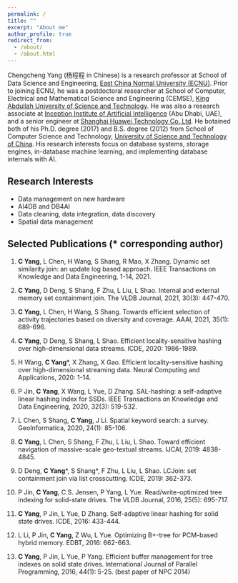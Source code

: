 ```yaml
---
permalink: /
title: ""
excerpt: "About me"
author_profile: true
redirect_from: 
  - /about/
  - /about.html
---
```


Chengcheng Yang (杨程程 in Chinese) is a research professor at School of Data Science and Engineering, [East China Normal University (ECNU)](https://english.ecnu.edu.cn/). Prior to joining ECNU, he was a postdoctoral researcher at School of Computer, Electrical and Mathematical Science and Engineering (CEMSE), [King Abdullah University of Science and Technology](https://www.kaust.edu.sa/en). He was also a research associate at [Inception Institute of Artificial Intelligence](https://www.inceptioniai.org/en) (Abu Dhabi, UAE), and a senior engineer at [Shanghai Huawei Technology Co. Ltd](https://www.huawei.com/en/). He botained both of his Ph.D. degree (2017) and B.S. degree (2012) from School of Computer Science and Technology, [University of Science and Technology of China](http://en.ustc.edu.cn/). His research interests focus on database systems, storage engines, in-database machine learning, and implementing database internals with AI. 

Research Interests
------
* Data management on new hardware
* AI4DB and DB4AI
* Data cleaning, data integration, data discovery
* Spatial data management

Selected Publications (* corresponding author)
------
1. **C Yang**, L Chen, H Wang, S Shang, R Mao, X Zhang. Dynamic set similarity join: an update log based approach. IEEE Transactions on Knowledge and Data Engineering, 1-14, 2021.

2. **C Yang**, D Deng, S Shang, F Zhu, L Liu, L Shao. Internal and external memory set containment join. The VLDB Journal, 2021, 30(3): 447-470.

3. **C Yang**, L Chen, H Wang, S Shang. Towards efficient selection of activity trajectories based on diversity and coverage. AAAI, 2021, 35(1): 689-696.

4. **C Yang**, D Deng, S Shang, L Shao. Efficient locality-sensitive hashing over high-dimensional data streams. ICDE, 2020: 1986-1989.

5. H Wang, **C Yang***, X Zhang, X Gao. Efficient locality-sensitive hashing over high-dimensional streaming data. Neural Computing and Applications, 2020: 1-14.

6. P Jin, **C Yang**, X Wang, L Yue, D Zhang. SAL-hashing: a self-adaptive linear hashing index for SSDs. IEEE Transactions on Knowledge and Data Engineering, 2020, 32(3): 519-532.

7. L Chen, S Shang, **C Yang**, J Li. Spatial keyword search: a survey. GeoInformatica, 2020, 24(1): 85-106.

8. **C Yang**, L Chen, S Shang, F Zhu, L Liu, L Shao. Toward efficient navigation of massive-scale geo-textual streams. IJCAI, 2019: 4838-4845.

9. D Deng, **C Yang***, S Shang\*, F Zhu, L Liu, L Shao. LCJoin: set containment join via list crosscutting. ICDE, 2019: 362-373.

10. P Jin, **C Yang**, C.S. Jensen, P Yang, L Yue. Read/write-optimized tree indexing for solid-state drives. The VLDB Journal, 2016, 25(5): 695-717.

11. **C Yang**, P Jin, L Yue, D Zhang. Self-adaptive linear hashing for solid state drives. ICDE, 2016: 433-444.

12. L Li, P Jin, **C Yang**, Z Wu, L Yue. Optimizing B+-tree for PCM-based hybrid memory. EDBT, 2016: 662-663.

13. **C Yang**, P Jin, L Yue, P Yang. Efficient buffer management for tree indexes on solid state drives. International Journal of Parallel Programming, 2016, 44(1): 5-25. (best paper of NPC 2014)
